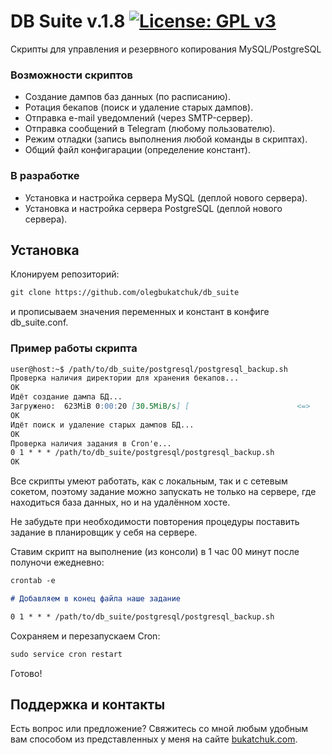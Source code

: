 # DB Suite v.1.8 [![License: GPL v3](https://img.shields.io/badge/License-GPL%20v3-blue.svg)](http://www.gnu.org/licenses/gpl-3.0)
Скрипты для управления и резервного копирования MySQL/PostgreSQL 

### Возможности скриптов
- Создание дампов баз данных (по расписанию). 
- Ротация бекапов (поиск и удаление старых дампов).
- Отправка e-mail уведомлений (через SMTP-сервер).
- Отправка сообщений в Telegram (любому пользователю).
- Режим отладки (запись выполнения любой команды в скриптах).
- Общий файл конфигарации (определение констант).

### В разработке
- Установка и настройка сервера MySQL (деплой нового сервера). 
- Установка и настройка сервера PostgreSQL (деплой нового сервера).

## Установка
Клонируем репозиторий:
```markdown
git clone https://github.com/olegbukatchuk/db_suite
```
и прописываем значения переменных и констант в конфиге db_suite.conf. 

### Пример работы скрипта
```markdown
user@host:~$ /path/to/db_suite/postgresql/postgresql_backup.sh 
Проверка наличия директории для хранения бекапов...
OK
Идёт создание дампа БД...
Загружено:  623MiB 0:00:20 [30.5MiB/s] [                        <=>                                ]
OK
Идёт поиск и удаление старых дампов БД...
ОК
Проверка наличия задания в Cron'e...
0 1 * * * /path/to/db_suite/postgresql/postgresql_backup.sh
OK
```
Все скрипты умеют работать, как с локальным, так и с сетевым сокетом, поэтому задание можно запускать не только на сервере, где находиться база данных, но и на удалённом хосте.

Не забудьте при необходимости повторения процедуры поставить задание в планировщик у себя на сервере.

Ставим скрипт на выполнение (из консоли) в 1 час 00 минут после полуночи ежедневно:

```markdown
crontab -e

# Добавляем в конец файла наше задание

0 1 * * * /path/to/db_suite/postgresql/postgresql_backup.sh
```
Сохраняем и перезапускаем Cron:

```markdown
sudo service cron restart
```
Готово!

## Поддержка и контакты

Есть вопрос или предложение? Свяжитесь со мной любым удобным вам способом из представленных у меня на сайте [bukatchuk.com](https://bukatchuk.com/contacts/).
